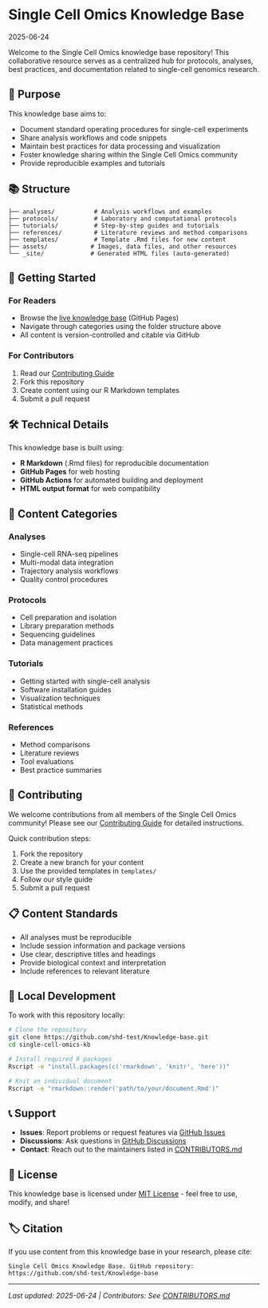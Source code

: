 Single Cell Omics Knowledge Base
================
2025-06-24

Welcome to the Single Cell Omics knowledge base repository! This
collaborative resource serves as a centralized hub for protocols,
analyses, best practices, and documentation related to single-cell
genomics research.

## 🧬 Purpose

This knowledge base aims to:

- Document standard operating procedures for single-cell experiments
- Share analysis workflows and code snippets
- Maintain best practices for data processing and visualization
- Foster knowledge sharing within the Single Cell Omics community
- Provide reproducible examples and tutorials

## 📚 Structure

    ├── analyses/           # Analysis workflows and examples
    ├── protocols/          # Laboratory and computational protocols  
    ├── tutorials/          # Step-by-step guides and tutorials
    ├── references/         # Literature reviews and method comparisons
    ├── templates/          # Template .Rmd files for new content
    ├── assets/            # Images, data files, and other resources
    └── _site/             # Generated HTML files (auto-generated)

## 🚀 Getting Started

### For Readers

- Browse the [live knowledge
  base](https://shd-test.github.io/Knowledge-base) (GitHub Pages)
- Navigate through categories using the folder structure above
- All content is version-controlled and citable via GitHub

### For Contributors

1.  Read our [Contributing Guide](CONTRIBUTING.md)
2.  Fork this repository
3.  Create content using our R Markdown templates
4.  Submit a pull request

## 🛠️ Technical Details

This knowledge base is built using:

- **R Markdown** (.Rmd files) for reproducible documentation
- **GitHub Pages** for web hosting
- **GitHub Actions** for automated building and deployment
- **HTML output format** for web compatibility

## 📝 Content Categories

### Analyses

- Single-cell RNA-seq pipelines
- Multi-modal data integration
- Trajectory analysis workflows
- Quality control procedures

### Protocols

- Cell preparation and isolation
- Library preparation methods
- Sequencing guidelines
- Data management practices

### Tutorials

- Getting started with single-cell analysis
- Software installation guides
- Visualization techniques
- Statistical methods

### References

- Method comparisons
- Literature reviews
- Tool evaluations
- Best practice summaries

## 🤝 Contributing

We welcome contributions from all members of the Single Cell Omics
community! Please see our [Contributing Guide](CONTRIBUTING.md) for
detailed instructions.

Quick contribution steps:

1.  Fork the repository
2.  Create a new branch for your content
3.  Use the provided templates in `templates/`
4.  Follow our style guide
5.  Submit a pull request

## 📋 Content Standards

- All analyses must be reproducible
- Include session information and package versions
- Use clear, descriptive titles and headings
- Provide biological context and interpretation
- Include references to relevant literature

## 🔧 Local Development

To work with this repository locally:

``` bash
# Clone the repository
git clone https://github.com/shd-test/Knowledge-base.git
cd single-cell-omics-kb

# Install required R packages
Rscript -e "install.packages(c('rmarkdown', 'knitr', 'here'))"

# Knit an individual document
Rscript -e "rmarkdown::render('path/to/your/document.Rmd')"
```

## 📞 Support

- **Issues**: Report problems or request features via [GitHub
  Issues](https://github.com/shd-test/Knowledge-base/issues)
- **Discussions**: Ask questions in [GitHub
  Discussions](https://github.com/shd-test/Knowledge-base/discussions)
- **Contact**: Reach out to the maintainers listed in
  [CONTRIBUTORS.md](CONTRIBUTORS.md)

## 📄 License

This knowledge base is licensed under [MIT License](LICENSE) - feel free
to use, modify, and share!

## 🏷️ Citation

If you use content from this knowledge base in your research, please
cite:

    Single Cell Omics Knowledge Base. GitHub repository: 
    https://github.com/shd-test/Knowledge-base

------------------------------------------------------------------------

*Last updated: 2025-06-24 \| Contributors: See
[CONTRIBUTORS.md](CONTRIBUTORS.md)*
